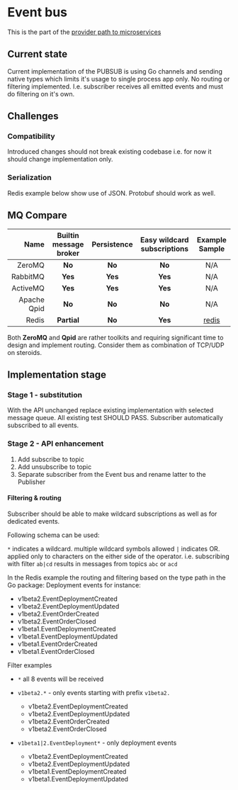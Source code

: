 # Event bus

This is the part of the [provider path to microservices](https://docs.google.com/document/d/1fYasLvDtyWBUrcOLDliRhVBUxtXZwfK3QEzO4dZgOn4)

## Current state

Current implementation of the PUBSUB is using Go channels and sending native types which limits it's usage to single process app only.
No routing or filtering implemented. I.e. subscriber receives all emitted events and must do filtering on it's own.

## Challenges

### Compatibility
Introduced changes should not break existing codebase i.e. for now it should change implementation only.

### Serialization
Redis example below show use of JSON. Protobuf should work as well.

## MQ Compare

|        Name | Builtin message broker | Persistence | Easy wildcard subscriptions |                   Example Sample                   |
|------------:|:----------------------:|:-----------:|:---------------------------:|:--------------------------------------------------:|
|      ZeroMQ |         **No**         |   **No**    |           **No**            |                        N/A                         |
|    RabbitMQ |        **Yes**         |   **Yes**   |           **Yes**           |                        N/A                         |
|    ActiveMQ |        **Yes**         |   **Yes**   |           **Yes**           |                        N/A                         |
| Apache Qpid |         **No**         |   **No**    |           **No**            |                        N/A                         |
|       Redis |      **Partial**       |   **No**    |           **Yes**           | [redis](https://github.com/ovrclk/akash/pull/1623) |

Both **ZeroMQ** and **Qpid** are rather toolkits and requiring significant time to design and implement routing. Consider them as combination of TCP/UDP on steroids.

## Implementation stage

### Stage 1 - substitution
With the API unchanged replace existing implementation with selected message queue. All existing test SHOULD PASS. 
Subscriber automatically subscribed to all events.

### Stage 2 - API enhancement

1. Add subscribe to topic
2. Add unsubscribe to topic
3. Separate subscriber from the Event bus and rename latter to the Publisher


#### Filtering & routing
Subscriber should be able to make wildcard subscriptions as well as for dedicated events.

Following schema can be used:

`*` indicates a wildcard. multiple wildcard symbols allowed
`|` indicates OR. applied only to characters on the either side of the operator. i.e. subscribing with filter `ab|cd` results in messages from topics `abc` or `acd`   

In the Redis example the routing and filtering based on the type path in the Go package:
Deployment events for instance:
- v1beta2.EventDeploymentCreated
- v1beta2.EventDeploymentUpdated
- v1beta2.EventOrderCreated
- v1beta2.EventOrderClosed
- v1beta1.EventDeploymentCreated
- v1beta1.EventDeploymentUpdated
- v1beta1.EventOrderCreated
- v1beta1.EventOrderClosed

Filter examples
- `*` all 8 events will be received
- `v1beta2.*` - only events starting with prefix `v1beta2.`
  - v1beta2.EventDeploymentCreated
  - v1beta2.EventDeploymentUpdated
  - v1beta2.EventOrderCreated
  - v1beta2.EventOrderClosed

- `v1beta1|2.EventDeployment*` - only deployment events
  - v1beta2.EventDeploymentCreated
  - v1beta2.EventDeploymentUpdated
  - v1beta1.EventDeploymentCreated
  - v1beta1.EventDeploymentUpdated
